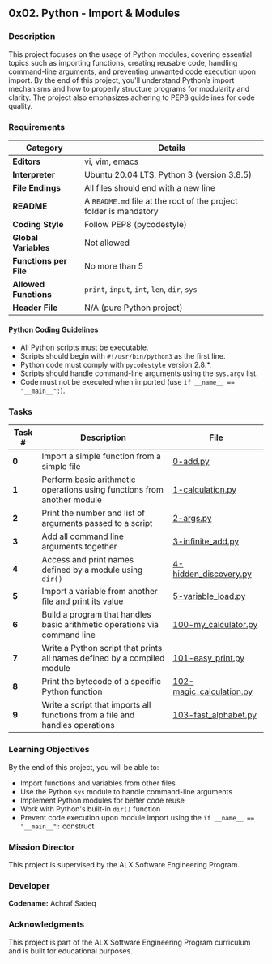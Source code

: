 ## 0x02. Python - Import & Modules

### Description

This project focuses on the usage of Python modules, covering essential topics such as importing functions, creating reusable code, handling command-line arguments, and preventing unwanted code execution upon import. By the end of this project, you'll understand Python’s import mechanisms and how to properly structure programs for modularity and clarity. The project also emphasizes adhering to PEP8 guidelines for code quality.

### Requirements

| Category          | Details                                                              |
|-------------------|----------------------------------------------------------------------|
| **Editors**        | vi, vim, emacs                                                       |
| **Interpreter**    | Ubuntu 20.04 LTS, Python 3 (version 3.8.5)                           |
| **File Endings**   | All files should end with a new line                                 |
| **README**         | A `README.md` file at the root of the project folder is mandatory    |
| **Coding Style**   | Follow PEP8 (pycodestyle)                                            |
| **Global Variables**| Not allowed                                                         |
| **Functions per File**| No more than 5                                                    |
| **Allowed Functions**| `print`, `input`, `int`, `len`, `dir`, `sys`                       |
| **Header File**    | N/A (pure Python project)                                            |

#### Python Coding Guidelines
- All Python scripts must be executable.
- Scripts should begin with `#!/usr/bin/python3` as the first line.
- Python code must comply with `pycodestyle` version 2.8.\*.
- Scripts should handle command-line arguments using the `sys.argv` list.
- Code must not be executed when imported (use `if __name__ == "__main__":`).

### Tasks

| Task # | Description                                                               | File                   |
|--------|---------------------------------------------------------------------------|------------------------|
| **0**  | Import a simple function from a simple file                                | [0-add.py](./0-add.py)  |
| **1**  | Perform basic arithmetic operations using functions from another module    | [1-calculation.py](./1-calculation.py) |
| **2**  | Print the number and list of arguments passed to a script                  | [2-args.py](./2-args.py)|
| **3**  | Add all command line arguments together                                    | [3-infinite_add.py](./3-infinite_add.py) |
| **4**  | Access and print names defined by a module using `dir()`                   | [4-hidden_discovery.py](./4-hidden_discovery.py) |
| **5**  | Import a variable from another file and print its value                    | [5-variable_load.py](./5-variable_load.py) |
| **6**  | Build a program that handles basic arithmetic operations via command line  | [100-my_calculator.py](./100-my_calculator.py) |
| **7**  | Write a Python script that prints all names defined by a compiled module   | [101-easy_print.py](./101-easy_print.py) |
| **8**  | Print the bytecode of a specific Python function                           | [102-magic_calculation.py](./102-magic_calculation.py) |
| **9**  | Write a script that imports all functions from a file and handles operations| [103-fast_alphabet.py](./103-fast_alphabet.py) |

### Learning Objectives

By the end of this project, you will be able to:

- Import functions and variables from other files
- Use the Python `sys` module to handle command-line arguments
- Implement Python modules for better code reuse
- Work with Python's built-in `dir()` function
- Prevent code execution upon module import using the `if __name__ == "__main__":` construct

### Mission Director

This project is supervised by the ALX Software Engineering Program.

### Developer

**Codename:** Achraf Sadeq

### Acknowledgments

This project is part of the ALX Software Engineering Program curriculum and is built for educational purposes.

